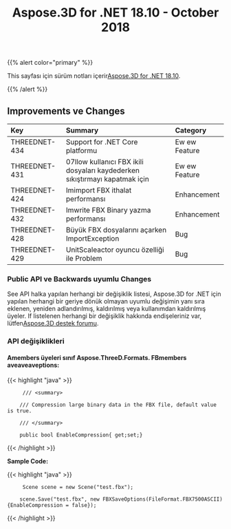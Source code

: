 ﻿---
title: Aspose.3D for .NET 18.10 - October 2018
type: docs
weight: 30
url: /tr/net/aspose-3d-for-net-18-10-october-2018/
---
{{% alert color="primary" %}} 

This sayfası için sürüm notları içerir[Aspose.3D for .NET 18.10](https://www.nuget.org/packages/Aspose.3D/18.10.0).

{{% /alert %}} 
## **Improvements ve Changes**

|**Key**|**Summary**|**Category**|
|:- |:- |:- |
|THREEDNET-434|Support for .NET Core platformu|Ew ew Feature|
|THREEDNET-431|07llow kullanıcı FBX ikili dosyaları kaydederken sıkıştırmayı kapatmak için|Ew ew Feature|
|THREEDNET-424|Imimport FBX ithalat performansı|Enhancement|
|THREEDNET-432|Imwrite FBX Binary yazma performansı|Enhancement|
|THREEDNET-428|Büyük FBX dosyalarını açarken ImportException|Bug|
|THREEDNET-429|UnitScaleactor oyuncu özelliği ile Problem|Bug|
### **Public API ve Backwards uyumlu Changes**
See API halka yapılan herhangi bir değişiklik listesi, Aspose.3D for .NET için yapılan herhangi bir geriye dönük olmayan uyumlu değişimin yanı sıra eklenen, yeniden adlandırılmış, kaldırılmış veya kullanımdan kaldırılmış üyeler. If listelenen herhangi bir değişiklik hakkında endişeleriniz var, lütfen[Aspose.3D destek forumu](https://forum.aspose.com/c/3d).
### **API değişiklikleri**
#### **Amembers üyeleri sınıf Aspose.ThreeD.Formats. FBmembers aveaveaveptions:**
{{< highlight "java" >}}

         /// <summary>

        /// Compression large binary data in the FBX file, default value is true.

        /// </summary>

        public bool EnableCompression{ get;set;}

{{< /highlight >}}

**Sample Code:**

{{< highlight "java" >}}

         Scene scene = new Scene("test.fbx");

        scene.Save("test.fbx", new FBXSaveOptions(FileFormat.FBX7500ASCII) {EnableCompression = false});

{{< /highlight >}}
